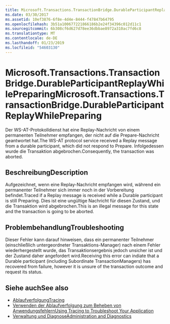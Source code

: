 ```yaml
---
title: Microsoft.Transactions.TransactionBridge.DurableParticipantReplayWhilePreparing
ms.date: 03/30/2017
ms.assetid: 10ef3876-6f8e-4d4e-8444-f47847b64795
ms.openlocfilehash: 3b51a100677221866186b2e24f34396c012d11c1
ms.sourcegitcommit: 6b308cf6d627d78ee36dbbae8972a310ac7fd6c8
ms.translationtype: MT
ms.contentlocale: de-DE
ms.lasthandoff: 01/23/2019
ms.locfileid: "54603130"
---
```

# <a name="microsofttransactionstransactionbridgedurableparticipantreplaywhilepreparing"></a><span data-ttu-id="6b2b2-102">Microsoft.Transactions.TransactionBridge.DurableParticipantReplayWhilePreparing</span><span class="sxs-lookup"><span data-stu-id="6b2b2-102">Microsoft.Transactions.TransactionBridge.DurableParticipantReplayWhilePreparing</span></span>
<span data-ttu-id="6b2b2-103">Der WS-AT-Protokolldienst hat eine Replay-Nachricht von einem permanenten Teilnehmer empfangen, der nicht auf die Prepare-Nachricht geantwortet hat.</span><span class="sxs-lookup"><span data-stu-id="6b2b2-103">The WS-AT protocol service received a Replay message from a durable participant, which did not respond to Prepare.</span></span> <span data-ttu-id="6b2b2-104">Infolgedessen wurde die Transaktion abgebrochen.</span><span class="sxs-lookup"><span data-stu-id="6b2b2-104">Consequently, the transaction was aborted.</span></span>  
  
## <a name="description"></a><span data-ttu-id="6b2b2-105">Beschreibung</span><span class="sxs-lookup"><span data-stu-id="6b2b2-105">Description</span></span>  
 <span data-ttu-id="6b2b2-106">Aufgezeichnet, wenn eine Replay-Nachricht empfangen wird, während ein permanenter Teilnehmer sich immer noch in der Vorbereitung befindet.</span><span class="sxs-lookup"><span data-stu-id="6b2b2-106">Traced if a Replay message is received while a Durable participant is still Preparing.</span></span> <span data-ttu-id="6b2b2-107">Dies ist eine ungültige Nachricht für diesen Zustand, und die Transaktion wird abgebrochen.</span><span class="sxs-lookup"><span data-stu-id="6b2b2-107">This is an illegal message for this state and the transaction is going to be aborted.</span></span>  
  
## <a name="troubleshooting"></a><span data-ttu-id="6b2b2-108">Problembehandlung</span><span class="sxs-lookup"><span data-stu-id="6b2b2-108">Troubleshooting</span></span>  
 <span data-ttu-id="6b2b2-109">Dieser Fehler kann darauf hinweisen, dass ein permanenter Teilnehmer (einschließlich untergeordneter Transaktions-Manager) nach einem Fehler wiederhergestellt wurde, das Transaktionsergebnis jedoch unsicher ist und der Zustand daher angefordert wird.</span><span class="sxs-lookup"><span data-stu-id="6b2b2-109">Receiving this error can indiate that a Durable participant (including Subordinate TransactionManagers) has recovered from failure, however it is unsure of the transaction outcome and request its status.</span></span>  
  
## <a name="see-also"></a><span data-ttu-id="6b2b2-110">Siehe auch</span><span class="sxs-lookup"><span data-stu-id="6b2b2-110">See also</span></span>
- [<span data-ttu-id="6b2b2-111">Ablaufverfolgung</span><span class="sxs-lookup"><span data-stu-id="6b2b2-111">Tracing</span></span>](../../../../../docs/framework/wcf/diagnostics/tracing/index.md)
- [<span data-ttu-id="6b2b2-112">Verwenden der Ablaufverfolgung zum Beheben von Anwendungsfehlern</span><span class="sxs-lookup"><span data-stu-id="6b2b2-112">Using Tracing to Troubleshoot Your Application</span></span>](../../../../../docs/framework/wcf/diagnostics/tracing/using-tracing-to-troubleshoot-your-application.md)
- [<span data-ttu-id="6b2b2-113">Verwaltung und Diagnose</span><span class="sxs-lookup"><span data-stu-id="6b2b2-113">Administration and Diagnostics</span></span>](../../../../../docs/framework/wcf/diagnostics/index.md)
